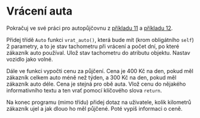 # Vrácení auta

Pokračuj ve své práci pro autopůjčovnu z [příkladu 11](priklad11.md) a [příkladu 12](priklad12.md).

Přidej třídě `Auto` funkci `vrat_auto()`, která bude mít (krom obligátního `self`) 2 parametry, a to je stav tachometru při vrácení a počet dní, po které zákazník auto používal. Ulož stav tachometru do atributu objektu. Nastav vozidlo jako volné.

Dále ve funkci vypočti cenu za půjčení. Cena je 400 Kč na den, pokud měl zákazník celkem auto méně než týden, a 300 Kč na den, pokud měl zákazník auto déle. Cena je stejná pro obě auta. Vlož cenu do nějakého informativního textu a ten vrať pomocí klíčového slova `return`.

Na konec programu (mimo třídu) přidej dotaz na uživatele, kolik kilometrů zákazník ujel a jak dlouo ho měl půjčené. Poté vypiš informaci o ceně.
